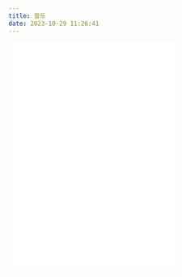 ```yaml
---
title: 音乐
date: 2023-10-29 11:26:41
---
```


<iframe frameborder="no" border="0" marginwidth="0" marginheight="0" width=330 height=450 src="//music.163.com/outchain/player?type=0&id=8831443816&auto=1&height=430"></iframe>